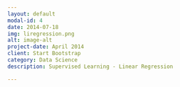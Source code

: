 ```yaml
---
layout: default
modal-id: 4
date: 2014-07-18
img: liregression.png
alt: image-alt
project-date: April 2014
client: Start Bootstrap
category: Data Science
description: Supervised Learning - Linear Regression

---
```

